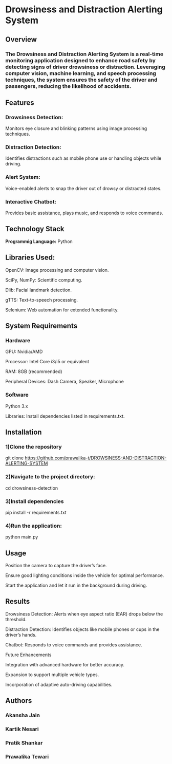 # **Drowsiness and Distraction Alerting System**

## **Overview** 

### The Drowsiness and Distraction Alerting System is a real-time monitoring application designed to enhance road safety by detecting signs of driver drowsiness or distraction. Leveraging computer vision, machine learning, and speech processing techniques, the system ensures the safety of the driver and passengers, reducing the likelihood of accidents.

## **Features**

### Drowsiness Detection: 
Monitors eye closure and blinking patterns using image processing techniques.

### Distraction Detection: 
Identifies distractions such as mobile phone use or handling objects while driving.

### Alert System: 
Voice-enabled alerts to snap the driver out of drowsy or distracted states.

### Interactive Chatbot: 
Provides basic assistance, plays music, and responds to voice commands.

## Technology Stack
**Programmig Language:** Python

## Libraries Used:

OpenCV: Image processing and computer vision.

SciPy, NumPy: Scientific computing.

Dlib: Facial landmark detection.

gTTS: Text-to-speech processing.

Selenium: Web automation for extended functionality.


## System Requirements
### Hardware
GPU: Nvidia/AMD

Processor: Intel Core i3/i5 or equivalent

RAM: 8GB (recommended)

Peripheral Devices: Dash Camera, Speaker, Microphone


### Software
Python 3.x

Libraries: Install dependencies listed in requirements.txt.

## Installation
### 1)Clone the repository
git clone https://github.com/prawalika-t/DROWSINESS-AND-DISTRACTION-ALERTING-SYSTEM

### 2)Navigate to the project directory:
cd drowsiness-detection

### 3)Install dependencies
pip install -r requirements.txt

### 4)Run the application:
python main.py


## Usage
Position the camera to capture the driver’s face.

Ensure good lighting conditions inside the vehicle for optimal performance.

Start the application and let it run in the background during driving.

## Results
Drowsiness Detection: Alerts when eye aspect ratio (EAR) drops below the threshold.

Distraction Detection: Identifies objects like mobile phones or cups in the driver’s hands.

Chatbot: Responds to voice commands and provides assistance.

Future Enhancements

Integration with advanced hardware for better accuracy.

Expansion to support multiple vehicle types.

Incorporation of adaptive auto-driving capabilities.

## Authors

### Akansha Jain

### Kartik Nesari

### Pratik Shankar

### Prawalika Tewari
